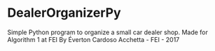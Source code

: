 # DealerOrganizerPy
Simple Python program to organize a small car dealer shop. Made for Algorithm 1 at FEI
By Éverton Cardoso Acchetta - FEI - 2017
